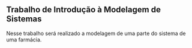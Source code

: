 ## Trabalho de Introdução à Modelagem de Sistemas

Nesse trabalho será realizado a modelagem de uma parte do sistema de uma farmácia.